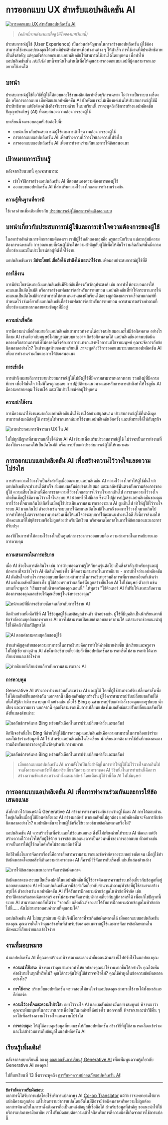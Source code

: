 <!--
CO_OP_TRANSLATOR_METADATA:
{
  "original_hash": "78bbeed50fd4dc9fdee931f5daf98cb3",
  "translation_date": "2025-10-17T18:33:59+00:00",
  "source_file": "12-designing-ux-for-ai-applications/README.md",
  "language_code": "th"
}
-->
# การออกแบบ UX สำหรับแอปพลิเคชัน AI

[![การออกแบบ UX สำหรับแอปพลิเคชัน AI](../../../translated_images/12-lesson-banner.c53c3c7c802e8f563953ce388f6a987ca493472c724d924b060be470951c53c8.th.png)](https://youtu.be/VKbCejSICA8?si=MKj7GQYHfXRZyWW6)

> _(คลิกที่ภาพด้านบนเพื่อดูวิดีโอของบทเรียนนี้)_

ประสบการณ์ผู้ใช้ (User Experience) เป็นส่วนสำคัญมากในการสร้างแอปพลิเคชัน ผู้ใช้ต้องสามารถใช้งานแอปของคุณได้อย่างมีประสิทธิภาพเพื่อทำงานต่าง ๆ ให้สำเร็จ การใช้งานที่มีประสิทธิภาพเป็นสิ่งสำคัญ แต่คุณยังต้องออกแบบแอปพลิเคชันให้สามารถใช้งานได้โดยทุกคน เพื่อทำให้แอปพลิเคชันนั้น _เข้าถึงได้_ บทนี้จะเน้นในด้านนี้เพื่อให้คุณสามารถออกแบบแอปที่ผู้คนสามารถและอยากใช้งานได้

## บทนำ

ประสบการณ์ผู้ใช้คือวิธีที่ผู้ใช้โต้ตอบและใช้งานผลิตภัณฑ์หรือบริการเฉพาะ ไม่ว่าจะเป็นระบบ เครื่องมือ หรือการออกแบบ เมื่อพัฒนาแอปพลิเคชัน AI นักพัฒนาจะไม่เพียงแค่เน้นให้ประสบการณ์ผู้ใช้มีประสิทธิภาพ แต่ยังต้องคำนึงถึงจริยธรรมด้วย ในบทเรียนนี้ เราจะพูดถึงวิธีการสร้างแอปพลิเคชันปัญญาประดิษฐ์ (AI) ที่ตอบสนองความต้องการของผู้ใช้

บทเรียนนี้จะครอบคลุมหัวข้อต่อไปนี้:

- บทนำเกี่ยวกับประสบการณ์ผู้ใช้และการเข้าใจความต้องการของผู้ใช้
- การออกแบบแอปพลิเคชัน AI เพื่อสร้างความไว้วางใจและความโปร่งใส
- การออกแบบแอปพลิเคชัน AI เพื่อการทำงานร่วมกันและการให้ข้อเสนอแนะ

## เป้าหมายการเรียนรู้

หลังจากเรียนบทนี้ คุณจะสามารถ:

- เข้าใจวิธีการสร้างแอปพลิเคชัน AI ที่ตอบสนองความต้องการของผู้ใช้
- ออกแบบแอปพลิเคชัน AI ที่ส่งเสริมความไว้วางใจและการทำงานร่วมกัน

### ความรู้พื้นฐานที่ควรมี

ใช้เวลาอ่านเพิ่มเติมเกี่ยวกับ [ประสบการณ์ผู้ใช้และการคิดเชิงออกแบบ](https://learn.microsoft.com/training/modules/ux-design?WT.mc_id=academic-105485-koreyst)

## บทนำเกี่ยวกับประสบการณ์ผู้ใช้และการเข้าใจความต้องการของผู้ใช้

ในสตาร์ทอัพด้านการศึกษาสมมติของเรา เรามีผู้ใช้หลักสองกลุ่มคือ ครูและนักเรียน แต่ละกลุ่มมีความต้องการเฉพาะตัว การออกแบบที่เน้นผู้ใช้จะให้ความสำคัญกับผู้ใช้เพื่อให้มั่นใจว่าผลิตภัณฑ์นั้นมีความเกี่ยวข้องและเป็นประโยชน์ต่อผู้ที่ตั้งใจใช้งาน

แอปพลิเคชันควร **มีประโยชน์ เชื่อถือได้ เข้าถึงได้ และน่าใช้งาน** เพื่อมอบประสบการณ์ผู้ใช้ที่ดี

### การใช้งาน

การมีประโยชน์หมายถึงแอปพลิเคชันมีฟังก์ชันที่ตรงกับวัตถุประสงค์ เช่น การทำให้กระบวนการให้คะแนนเป็นอัตโนมัติ หรือการสร้างแฟลชการ์ดสำหรับการทบทวน แอปพลิเคชันที่ทำให้กระบวนการให้คะแนนเป็นอัตโนมัติควรสามารถให้คะแนนงานของนักเรียนได้อย่างถูกต้องและรวดเร็วตามเกณฑ์ที่กำหนดไว้ เช่นเดียวกับแอปพลิเคชันที่สร้างแฟลชการ์ดสำหรับการทบทวน ควรสามารถสร้างคำถามที่เกี่ยวข้องและหลากหลายตามข้อมูลที่มีอยู่

### ความน่าเชื่อถือ

การมีความน่าเชื่อถือหมายถึงแอปพลิเคชันสามารถทำงานได้อย่างสม่ำเสมอและไม่มีข้อผิดพลาด อย่างไรก็ตาม AI เช่นเดียวกับมนุษย์ไม่สมบูรณ์แบบและอาจเกิดข้อผิดพลาดได้ แอปพลิเคชันอาจพบข้อผิดพลาดหรือสถานการณ์ที่ไม่คาดคิดซึ่งต้องการการแทรกแซงหรือการแก้ไขจากมนุษย์ คุณจะจัดการกับข้อผิดพลาดอย่างไร? ในส่วนสุดท้ายของบทเรียนนี้ เราจะพูดถึงวิธีการออกแบบระบบและแอปพลิเคชัน AI เพื่อการทำงานร่วมกันและการให้ข้อเสนอแนะ

### การเข้าถึง

การเข้าถึงหมายถึงการขยายประสบการณ์ผู้ใช้ไปยังผู้ใช้ที่มีความสามารถหลากหลาย รวมถึงผู้ที่มีความพิการ เพื่อให้มั่นใจว่าไม่มีใครถูกละเลย การปฏิบัติตามแนวทางและหลักการการเข้าถึงทำให้โซลูชัน AI มีความครอบคลุม ใช้งานได้ และเป็นประโยชน์ต่อผู้ใช้ทุกคน

### ความน่าใช้งาน

การมีความน่าใช้งานหมายถึงแอปพลิเคชันนั้นใช้งานได้อย่างสนุกสนาน ประสบการณ์ผู้ใช้ที่น่าดึงดูดสามารถส่งผลดีต่อผู้ใช้ กระตุ้นให้พวกเขากลับมาใช้งานแอปพลิเคชันอีกครั้ง และเพิ่มรายได้ให้กับธุรกิจ

![ภาพประกอบการพิจารณา UX ใน AI](../../../translated_images/uxinai.d5b4ed690f5cefff0c53ffcc01b480cdc1828402e1fdbc980490013a3c50935a.th.png)

ไม่ใช่ทุกปัญหาที่สามารถแก้ไขได้ด้วย AI AI เข้ามาเพื่อเสริมประสบการณ์ผู้ใช้ ไม่ว่าจะเป็นการทำงานที่ต้องใช้แรงงานคนให้เป็นอัตโนมัติ หรือการปรับแต่งประสบการณ์ผู้ใช้ให้เหมาะสม

## การออกแบบแอปพลิเคชัน AI เพื่อสร้างความไว้วางใจและความโปร่งใส

การสร้างความไว้วางใจเป็นสิ่งสำคัญเมื่อออกแบบแอปพลิเคชัน AI ความไว้วางใจทำให้ผู้ใช้มั่นใจว่าแอปพลิเคชันจะทำงานได้สำเร็จ ส่งมอบผลลัพธ์อย่างสม่ำเสมอ และผลลัพธ์นั้นตรงกับความต้องการของผู้ใช้ ความเสี่ยงในด้านนี้คือการขาดความไว้วางใจและการไว้วางใจมากเกินไป การขาดความไว้วางใจเกิดขึ้นเมื่อผู้ใช้มีความไว้วางใจในระบบ AI น้อยหรือไม่มีเลย ซึ่งนำไปสู่การปฏิเสธแอปพลิเคชันของคุณ การไว้วางใจมากเกินไปเกิดขึ้นเมื่อผู้ใช้ประเมินความสามารถของระบบ AI สูงเกินไป ทำให้ผู้ใช้ไว้วางใจระบบ AI มากเกินไป ตัวอย่างเช่น ระบบการให้คะแนนอัตโนมัติในกรณีของการไว้วางใจมากเกินไป อาจทำให้ครูไม่ตรวจสอบงานบางส่วนเพื่อให้แน่ใจว่าระบบการให้คะแนนทำงานได้ดี สิ่งนี้อาจส่งผลให้เกิดคะแนนที่ไม่ยุติธรรมหรือไม่ถูกต้องสำหรับนักเรียน หรือพลาดโอกาสในการให้ข้อเสนอแนะและการปรับปรุง

สองวิธีในการทำให้ความไว้วางใจเป็นศูนย์กลางของการออกแบบคือ ความสามารถในการอธิบายและการควบคุม

### ความสามารถในการอธิบาย

เมื่อ AI ช่วยในการตัดสินใจ เช่น การถ่ายทอดความรู้ให้กับคนรุ่นต่อไป เป็นสิ่งสำคัญสำหรับครูและผู้ปกครองที่จะเข้าใจว่า AI ตัดสินใจอย่างไร นี่คือความสามารถในการอธิบาย - การเข้าใจว่าแอปพลิเคชัน AI ตัดสินใจอย่างไร การออกแบบเพื่อความสามารถในการอธิบายรวมถึงการเพิ่มรายละเอียดที่เน้นว่า AI มาถึงผลลัพธ์ได้อย่างไร ผู้ใช้ต้องทราบว่าผลลัพธ์นั้นถูกสร้างขึ้นโดย AI ไม่ใช่มนุษย์ ตัวอย่างเช่น แทนที่จะพูดว่า "เริ่มแชทกับติวเตอร์ของคุณตอนนี้" ให้พูดว่า "ใช้ติวเตอร์ AI ที่ปรับให้เหมาะกับความต้องการของคุณและช่วยให้คุณเรียนรู้ในจังหวะของคุณ"

![หน้าแอปที่มีการอธิบายชัดเจนเกี่ยวกับการใช้งาน AI](../../../translated_images/explanability-in-ai.134426a96b498fbfdc80c75ae0090aedc0fc97424ae0734fccf7fb00a59a20d9.th.png)

อีกตัวอย่างหนึ่งคือวิธีที่ AI ใช้ข้อมูลผู้ใช้และข้อมูลส่วนตัว ตัวอย่างเช่น ผู้ใช้ที่มีบุคลิกเป็นนักเรียนอาจมีข้อจำกัดตามบุคลิกของพวกเขา AI อาจไม่สามารถเปิดเผยคำตอบของคำถามได้ แต่สามารถช่วยแนะนำผู้ใช้ให้คิดถึงวิธีแก้ปัญหาได้

![AI ตอบคำถามตามบุคลิกของผู้ใช้](../../../translated_images/solving-questions.b7dea1604de0cbd2e9c5fa00b1a68a0ed77178a035b94b9213196b9d125d0be8.th.png)

ส่วนสำคัญสุดท้ายของความสามารถในการอธิบายคือการทำให้คำอธิบายง่ายขึ้น นักเรียนและครูอาจไม่ใช่ผู้เชี่ยวชาญด้าน AI ดังนั้นคำอธิบายเกี่ยวกับสิ่งที่แอปพลิเคชันสามารถหรือไม่สามารถทำได้ควรเรียบง่ายและเข้าใจง่าย

![คำอธิบายที่เรียบง่ายเกี่ยวกับความสามารถของ AI](../../../translated_images/simplified-explanations.4679508a406c3621fa22bad4673e717fbff02f8b8d58afcab8cb6f1aa893a82f.th.png)

### การควบคุม

Generative AI สร้างการทำงานร่วมกันระหว่าง AI และผู้ใช้ โดยที่ผู้ใช้สามารถปรับเปลี่ยนคำสั่งเพื่อให้ได้ผลลัพธ์ที่แตกต่างกัน นอกจากนี้ เมื่อผลลัพธ์ถูกสร้างขึ้น ผู้ใช้ควรสามารถปรับเปลี่ยนผลลัพธ์ได้เพื่อให้รู้สึกว่ามีการควบคุม ตัวอย่างเช่น เมื่อใช้ Bing คุณสามารถปรับแต่งคำสั่งของคุณตามรูปแบบ น้ำเสียง และความยาว นอกจากนี้ คุณยังสามารถเพิ่มการเปลี่ยนแปลงในผลลัพธ์และปรับเปลี่ยนผลลัพธ์ได้ดังที่แสดงด้านล่าง:

![ผลลัพธ์การค้นหา Bing พร้อมตัวเลือกในการปรับเปลี่ยนคำสั่งและผลลัพธ์](../../../translated_images/bing1.293ae8527dbe2789b675c8591c9fb3cb1aa2ada75c2877f9aa9edc059f7a8b1c.th.png)

อีกฟีเจอร์หนึ่งใน Bing ที่ช่วยให้ผู้ใช้มีการควบคุมแอปพลิเคชันคือความสามารถในการเลือกเข้าร่วมและไม่เข้าร่วมข้อมูลที่ AI ใช้ สำหรับแอปพลิเคชันในโรงเรียน นักเรียนอาจต้องการใช้บันทึกของตนเองรวมถึงทรัพยากรของครูเป็นวัสดุสำหรับการทบทวน

![ผลลัพธ์การค้นหา Bing พร้อมตัวเลือกในการปรับเปลี่ยนคำสั่งและผลลัพธ์](../../../translated_images/bing2.309f4845528a88c28c1c9739fb61d91fd993dc35ebe6fc92c66791fb04fceb4d.th.png)

> เมื่อออกแบบแอปพลิเคชัน AI ความตั้งใจเป็นสิ่งสำคัญในการทำให้ผู้ใช้ไม่ไว้วางใจมากเกินไปจนตั้งความคาดหวังที่ไม่สมจริงเกี่ยวกับความสามารถของ AI วิธีหนึ่งในการทำเช่นนี้คือการสร้างความขัดแย้งระหว่างคำสั่งและผลลัพธ์ โดยเตือนผู้ใช้ว่านี่คือ AI ไม่ใช่มนุษย์

## การออกแบบแอปพลิเคชัน AI เพื่อการทำงานร่วมกันและการให้ข้อเสนอแนะ

ดังที่กล่าวไว้ก่อนหน้านี้ Generative AI สร้างการทำงานร่วมกันระหว่างผู้ใช้และ AI การโต้ตอบส่วนใหญ่เกิดขึ้นเมื่อผู้ใช้ป้อนคำสั่งและ AI สร้างผลลัพธ์ หากผลลัพธ์ไม่ถูกต้อง แอปพลิเคชันจะจัดการกับข้อผิดพลาดอย่างไร? แอปพลิเคชันจะโทษผู้ใช้หรือใช้เวลาอธิบายข้อผิดพลาดหรือไม่?

แอปพลิเคชัน AI ควรสร้างขึ้นเพื่อรับและให้ข้อเสนอแนะ สิ่งนี้ไม่เพียงช่วยให้ระบบ AI พัฒนา แต่ยังสร้างความไว้วางใจให้กับผู้ใช้ด้วย วงจรข้อเสนอแนะควรเป็นส่วนหนึ่งของการออกแบบ ตัวอย่างเช่น อาจเป็นการให้ผู้ใช้กดไลค์หรือไม่ชอบผลลัพธ์ที่ได้

อีกวิธีหนึ่งในการจัดการเรื่องนี้คือการสื่อสารความสามารถและข้อจำกัดของระบบอย่างชัดเจน เมื่อผู้ใช้ทำข้อผิดพลาดโดยขอสิ่งที่เกินความสามารถของ AI ก็ควรมีวิธีจัดการกับเรื่องนี้ เช่นที่แสดงด้านล่าง

![การให้ข้อเสนอแนะและการจัดการข้อผิดพลาด](../../../translated_images/feedback-loops.7955c134429a94663443ad74d59044f8dc4ce354577f5b79b4bd2533f2cafc6f.th.png)

ข้อผิดพลาดของระบบเป็นเรื่องปกติในแอปพลิเคชันที่ผู้ใช้อาจต้องการความช่วยเหลือเกี่ยวกับข้อมูลที่อยู่นอกขอบเขตของ AI หรือแอปพลิเคชันอาจมีข้อจำกัดเกี่ยวกับจำนวนคำถาม/หัวข้อที่ผู้ใช้สามารถสร้างสรุปได้ ตัวอย่างเช่น แอปพลิเคชัน AI ที่ได้รับการฝึกอบรมด้วยข้อมูลในหัวข้อที่จำกัด เช่น ประวัติศาสตร์และคณิตศาสตร์ อาจไม่สามารถจัดการกับคำถามเกี่ยวกับภูมิศาสตร์ได้ เพื่อแก้ไขปัญหานี้ ระบบ AI สามารถตอบกลับได้ว่า: "ขออภัย ผลิตภัณฑ์ของเราได้รับการฝึกอบรมด้วยข้อมูลในหัวข้อต่อไปนี้..... ฉันไม่สามารถตอบคำถามที่คุณถามได้"

แอปพลิเคชัน AI ไม่สมบูรณ์แบบ ดังนั้นจึงมีโอกาสที่จะเกิดข้อผิดพลาดได้ เมื่อออกแบบแอปพลิเคชันของคุณ คุณควรมั่นใจว่าคุณสร้างพื้นที่สำหรับข้อเสนอแนะจากผู้ใช้และการจัดการข้อผิดพลาดในลักษณะที่เรียบง่ายและเข้าใจง่าย

## งานที่มอบหมาย

นำแอปพลิเคชัน AI ที่คุณเคยสร้างมาพิจารณาและลองนำขั้นตอนด้านล่างนี้ไปปรับใช้ในแอปของคุณ:

- **ความน่าใช้งาน:** พิจารณาว่าคุณสามารถทำให้แอปของคุณน่าใช้งานมากขึ้นได้อย่างไร คุณได้เพิ่มคำอธิบายในทุกที่หรือไม่? คุณได้กระตุ้นให้ผู้ใช้สำรวจหรือไม่? คุณใช้คำพูดในข้อความข้อผิดพลาดอย่างไร?

- **การใช้งาน:** สร้างเว็บแอปพลิเคชัน ตรวจสอบให้แน่ใจว่าแอปของคุณสามารถใช้งานได้ทั้งเมาส์และคีย์บอร์ด

- **ความไว้วางใจและความโปร่งใส:** อย่าไว้วางใจ AI และผลลัพธ์ของมันอย่างสมบูรณ์ พิจารณาว่าคุณจะเพิ่มมนุษย์ในกระบวนการเพื่อยืนยันผลลัพธ์ได้อย่างไร นอกจากนี้ พิจารณาและนำวิธีอื่น ๆ มาใช้เพื่อสร้างความไว้วางใจและความโปร่งใส

- **การควบคุม:** ให้ผู้ใช้ควบคุมข้อมูลที่พวกเขาให้กับแอปพลิเคชัน สร้างวิธีที่ผู้ใช้สามารถเลือกเข้าร่วมและไม่เข้าร่วมการเก็บข้อมูลในแอปพลิเคชัน AI

## เรียนรู้เพิ่มเติม!

หลังจากจบบทเรียนนี้ ลองดู [คอลเลกชันการเรียนรู้ Generative AI](https://aka.ms/genai-collection?WT.mc_id=academic-105485-koreyst) เพื่อเพิ่มพูนความรู้เกี่ยวกับ Generative AI ของคุณ!

ไปที่บทเรียนที่ 13 ซึ่งเราจะพูดถึง [การรักษาความปลอดภัยแอปพลิเคชัน AI](../13-securing-ai-applications/README.md?WT.mc_id=academic-105485-koreyst)!

---

**ข้อจำกัดความรับผิดชอบ**:  
เอกสารนี้ได้รับการแปลโดยใช้บริการแปลภาษา AI [Co-op Translator](https://github.com/Azure/co-op-translator) แม้ว่าเราจะพยายามให้การแปลมีความถูกต้อง แต่โปรดทราบว่าการแปลโดยอัตโนมัติอาจมีข้อผิดพลาดหรือความไม่ถูกต้อง เอกสารต้นฉบับในภาษาดั้งเดิมควรถือเป็นแหล่งข้อมูลที่เชื่อถือได้ สำหรับข้อมูลที่สำคัญ ขอแนะนำให้ใช้บริการแปลภาษามืออาชีพ เราไม่รับผิดชอบต่อความเข้าใจผิดหรือการตีความผิดที่เกิดจากการใช้การแปลนี้